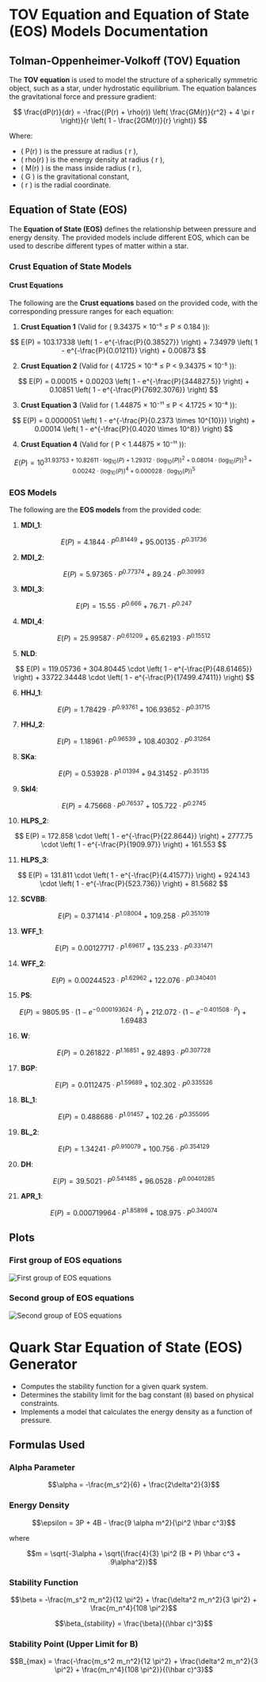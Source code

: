 # TOV Equation and Equation of State (EOS) Models Documentation

## Tolman-Oppenheimer-Volkoff (TOV) Equation

The **TOV equation** is used to model the structure of a spherically symmetric object, such as a star, under hydrostatic equilibrium. The equation balances the gravitational force and pressure gradient:

$$
\frac{dP(r)}{dr} = -\frac{(P(r) + \rho(r)) \left( \frac{GM(r)}{r^2} + 4 \pi r \right)}{r \left( 1 - \frac{2GM(r)}{r} \right)}
$$

Where:
- \( P(r) \) is the pressure at radius \( r \),
- \( rho(r) \) is the energy density at radius \( r \),
- \( M(r) \) is the mass inside radius \( r \),
- \( G \) is the gravitational constant,
- \( r \) is the radial coordinate.

## Equation of State (EOS)

The **Equation of State (EOS)** defines the relationship between pressure and energy density. The provided models include different EOS, which can be used to describe different types of matter within a star.

### Crust Equation of State Models

#### Crust Equations

The following are the **Crust equations** based on the provided code, with the corresponding pressure ranges for each equation:

1. **Crust Equation 1** (Valid for \( 9.34375 × 10⁻⁵ ≤ P ≤ 0.184 \)):

$$
E(P) = 103.17338 \left( 1 - e^{-\frac{P}{0.38527}} \right) + 7.34979 \left( 1 - e^{-\frac{P}{0.01211}} \right) + 0.00873
$$

2. **Crust Equation 2** (Valid for \( 4.1725 × 10⁻⁸ ≤ P < 9.34375 × 10⁻⁵ \)):

$$
E(P) = 0.00015 + 0.00203 \left( 1 - e^{-\frac{P}{344827.5}} \right) + 0.10851 \left( 1 - e^{-\frac{P}{7692.3076}} \right)
$$

3. **Crust Equation 3** (Valid for \( 1.44875 × 10⁻¹¹ ≤ P < 4.1725 × 10⁻⁸ \)):

$$
E(P) = 0.0000051 \left( 1 - e^{-\frac{P}{0.2373 \times 10^{10}}} \right) + 0.00014 \left( 1 - e^{-\frac{P}{0.4020 \times 10^8}} \right)
$$

4. **Crust Equation 4** (Valid for \( P < 1.44875 × 10⁻¹¹ \)):

$$
E(P) = 10^{31.93753 + 10.82611 \cdot \log_{10}(P) + 1.29312 \cdot \left( \log_{10}(P) \right)^2 + 0.08014 \cdot \left( \log_{10}(P) \right)^3 + 0.00242 \cdot \left( \log_{10}(P) \right)^4 + 0.000028 \cdot \left( \log_{10}(P) \right)^5}
$$

### EOS Models

The following are the **EOS models** from the provided code:

1. **MDI_1**:

$$
E(P) = 4.1844 \cdot P^{0.81449} + 95.00135 \cdot P^{0.31736}
$$

2. **MDI_2**:

$$
E(P) = 5.97365 \cdot P^{0.77374} + 89.24 \cdot P^{0.30993}
$$

3. **MDI_3**:

$$
E(P) = 15.55 \cdot P^{0.666} + 76.71 \cdot P^{0.247}
$$

4. **MDI_4**:

$$
E(P) = 25.99587 \cdot P^{0.61209} + 65.62193 \cdot P^{0.15512}
$$

5. **NLD**:

$$
E(P) = 119.05736 + 304.80445 \cdot \left( 1 - e^{-\frac{P}{48.61465}} \right) + 33722.34448 \cdot \left( 1 - e^{-\frac{P}{17499.47411}} \right)
$$

6. **HHJ_1**:

$$
E(P) = 1.78429 \cdot P^{0.93761} + 106.93652 \cdot P^{0.31715}
$$

7. **HHJ_2**:

$$
E(P) = 1.18961 \cdot P^{0.96539} + 108.40302 \cdot P^{0.31264}
$$

8. **SKa**:

$$
E(P) = 0.53928 \cdot P^{1.01394} + 94.31452 \cdot P^{0.35135}
$$

9. **SkI4**:

$$
E(P) = 4.75668 \cdot P^{0.76537} + 105.722 \cdot P^{0.2745}
$$

10. **HLPS_2**:

$$
E(P) = 172.858 \cdot \left( 1 - e^{-\frac{P}{22.8644}} \right) + 2777.75 \cdot \left( 1 - e^{-\frac{P}{1909.97}} \right) + 161.553
$$

11. **HLPS_3**:

$$
E(P) = 131.811 \cdot \left( 1 - e^{-\frac{P}{4.41577}} \right) + 924.143 \cdot \left( 1 - e^{-\frac{P}{523.736}} \right) + 81.5682
$$

12. **SCVBB**:

$$
E(P) = 0.371414 \cdot P^{1.08004} + 109.258 \cdot P^{0.351019}
$$

13. **WFF_1**:

$$
E(P) = 0.00127717 \cdot P^{1.69617} + 135.233 \cdot P^{0.331471}
$$

14. **WFF_2**:

$$
E(P) = 0.00244523 \cdot P^{1.62962} + 122.076 \cdot P^{0.340401}
$$

15. **PS**:

$$
E(P) = 9805.95 \cdot \left( 1 - e^{-0.000193624 \cdot P} \right) + 212.072 \cdot \left( 1 - e^{-0.401508 \cdot P} \right) + 1.69483
$$

16. **W**:

$$
E(P) = 0.261822 \cdot P^{1.16851} + 92.4893 \cdot P^{0.307728}
$$

17. **BGP**:

$$
E(P) = 0.0112475 \cdot P^{1.59689} + 102.302 \cdot P^{0.335526}
$$

18. **BL_1**:

$$
E(P) = 0.488686 \cdot P^{1.01457} + 102.26 \cdot P^{0.355095}
$$

19. **BL_2**:

$$
E(P) = 1.34241 \cdot P^{0.910079} + 100.756 \cdot P^{0.354129}
$$

20. **DH**:

$$
E(P) = 39.5021 \cdot P^{0.541485} + 96.0528 \cdot P^{0.00401285}
$$

21. **APR_1**:

$$
E(P) = 0.000719964 \cdot P^{1.85898} + 108.975 \cdot P^{0.340074}
$$

## Plots

### First group of EOS equations
![First group of EOS equations](/Figure_1.png)

### Second group of EOS equations
![Second group of EOS equations](/Figure_2.png)

# Quark Star Equation of State (EOS) Generator


- Computes the stability function for a given quark system.
- Determines the stability limit for the bag constant (`B`) based on physical constraints.
- Implements a model that calculates the energy density as a function of pressure.

## Formulas Used

### Alpha Parameter
```math
\alpha = -\frac{m_s^2}{6} + \frac{2\delta^2}{3}
```

### Energy Density
```math
\epsilon = 3P + 4B - \frac{9 \alpha m^2}{\pi^2 \hbar c^3}
```
where
```math
m = \sqrt{-3\alpha + \sqrt{\frac{4}{3} \pi^2 (B + P) \hbar c^3 + 9\alpha^2}}
```

### Stability Function
```math
\beta = -\frac{m_s^2 m_n^2}{12 \pi^2} + \frac{\delta^2 m_n^2}{3 \pi^2} + \frac{m_n^4}{108 \pi^2}
```
```math
\beta_{stability} = \frac{\beta}{(\hbar c)^3}
```

### Stability Point (Upper Limit for B)
```math
B_{max} = \frac{-\frac{m_s^2 m_n^2}{12 \pi^2} + \frac{\delta^2 m_n^2}{3 \pi^2} + \frac{m_n^4}{108 \pi^2}}{(\hbar c)^3}
```

